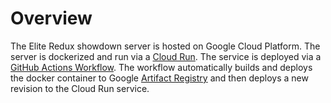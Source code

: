 # Overview

The Elite Redux showdown server is hosted on Google Cloud Platform.
The server is dockerized and run via a [Cloud Run](https://cloud.google.com/run?hl=en).
The service is deployed via a [GitHub Actions Workflow](https://github.com/ER-Showdown/pokemon-showdown-ER/blob/master/.github/workflows/google-cloudrun-docker.yml).
The workflow automatically builds and deploys the docker container to Google [Artifact Registry](https://cloud.google.com/artifact-registry) and then deploys a new revision to the Cloud Run service.
